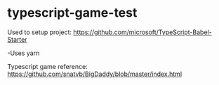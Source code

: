 # typescript-game-test

Used to setup project: https://github.com/microsoft/TypeScript-Babel-Starter

-Uses yarn

Typescript game reference: https://github.com/snatvb/BigDaddy/blob/master/index.html

